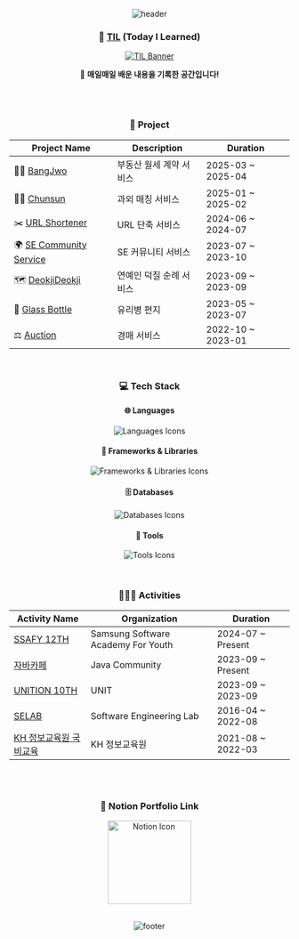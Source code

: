 <link href="./InJun2.css" rel="stylesheet" />

<div align="center">

![header](https://capsule-render.vercel.app/api?type=waving&color=auto&height=300&section=header&text=InJun2's%20GitHub&fontSize=60&animation=fadeIn&fontAlignY=38&desc=Welcome%20to%20InJun2's%20Profile!&descAlignY=51&descAlign=62)

### 📝 [TIL](https://github.com/InJun2/TIL) (Today I Learned)

<div align="center">
  <a href="https://github.com/InJun2/TIL" target="_blank">
    <img src="https://capsule-render.vercel.app/api?type=rect&color=gradient&text=Today%20I%20Learned&fontSize=40&height=100&section=header&animation=fadeIn" alt="TIL Banner"/>
  </a>
  <p>🔗 <strong>매일매일 배운 내용을 기록한 공간입니다!</strong> 
</div>

<br><br>

### 📁 Project

| Project Name        | Description       | Duration        |
|---------------------|-------------------|-----------------|
| 👨‍💻 [BangJwo](https://github.com/InJun2/Bangjwo)| 부동산 월세 계약 서비스  | 2025-03 ~ 2025-04 |
| 👨‍💻 [Chunsun](https://github.com/InJun2/Chunsun)| 과외 매칭 서비스  | 2025-01 ~ 2025-02 |
| ✂️ [URL Shortener](https://github.com/selab-hs/url-shortener)          | URL 단축 서비스  | 2024-06 ~ 2024-07 |
| 🌍 [SE Community Service](https://github.com/selab-hs/SE-Community-Service) | SE 커뮤니티 서비스 | 2023-07 ~ 2023-10 |
| 🗺️ [DeokjiDeokji](https://github.com/unithon-10th-10team)           | 연예인 덕질 순례 서비스 | 2023-09 ~ 2023-09 |
| 💌 [Glass Bottle](https://github.com/selab-hs/glass-bottle)           | 유리병 편지 | 2023-05 ~ 2023-07 |
| ⚖️ [Auction](https://github.com/selab-hs/auction_project)             | 경매 서비스     | 2022-10 ~ 2023-01 |

<br>

### 💻 Tech Stack 

#### 🌐 Languages
<p>
  <img src="https://skillicons.dev/icons?i=java,javascript,html" alt="Languages Icons"/>
</p>

#### 🧩 Frameworks & Libraries
<p>
  <img src="https://skillicons.dev/icons?i=spring,hibernate,jquery,bootstrap" alt="Frameworks & Libraries Icons"/>
</p>

#### 🗄️ Databases
<p>
  <img src="https://skillicons.dev/icons?i=mysql,redis" alt="Databases Icons"/>
</p>

#### 🔧 Tools
<p>
  <img src="https://skillicons.dev/icons?i=aws,github,discord" alt="Tools Icons"/>
</p>

<br>

### 🧑‍🤝‍🧑 Activities

| Activity Name                                             | Organization               | Duration                |
|-----------------------------------------------------------|----------------------------|-------------------------|
| [SSAFY 12TH](https://www.ssafy.com/ksp/jsp/swp/swpMain.jsp) | Samsung Software Academy For Youth     | 2024-07 ~ Present        |
| [자바카페](https://www.notion.so/6b9f59a73665403fb49e767a399314e5) | Java Community             | 2023-09 ~ Present        |
| [UNITION 10TH](https://www.unit.center/56853d1d-444f-4112-819b-db76786a5b26)                             | UNIT                     | 2023-09 ~ 2023-09  |
| [SELAB](https://github.com/selab-hs)                      | Software Engineering Lab    | 2016-04 ~ 2022-08        |
| [KH 정보교육원 국비교육](https://khedu.co.kr/main/main.kh)                               | KH 정보교육원                | 2021-08 ~ 2022-03        |

<br><br>

### 🚀 Notion Portfolio Link

<div align="center">
  <a href="https://faithful-medicine-736.notion.site/1f41e69284f780a18abbfbe389aa0261?pvs=4" target="_blank">
    <img src="https://img.icons8.com/clouds/200/000000/notion.png" alt="Notion Icon" width="150"/>
  </a>
  <br>
</div>

<br>

![footer](https://capsule-render.vercel.app/api?type=waving&color=auto&height=200&section=footer)

</div>
